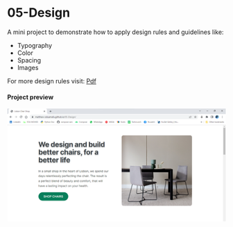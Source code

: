 # 05-Design

A mini project to demonstrate how to apply design rules and guidelines like:
<ul>
  <li>Typography</li>
  <li>Color</li>
  <li>Spacing</li>
  <li>Images</li>
</ul>
For more design rules visit: <a href="https://drive.google.com/file/d/1GtkyIvVFTg59LB26zUjNPTuDYpWSmoWQ/view?usp=sharing">Pdf</a>

#### Project preview
[![Lisbon Char Shop](https://github.com/Matthew-Oduamafu/05-Design/blob/master/design.png?raw=true)](https://matthew-oduamafu.github.io/05-Design/)
